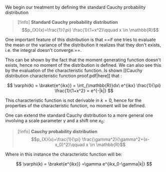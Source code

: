 We begin our treatment by defining the standard Cauchy probability distribution 

>[!info] **Standard Cauchy probability distribution**
>$$p_{X}(x)=\frac{1}{\pi} \frac{1}{1+x^2}\qquad x \in \mathbb{R}$$

One important feature of this distribution is that ==if one tries to evaluate the mean or the variance of the distribution it realizes that they don't exists, i.e. the integral doesn't converge.==.

This can be shown by the fact that the moment generating function doesn't exists, hence no moment of the distribution is defined.
We can also see this by the evaluation of the characteristic function. Is shown [[Cauchy distribution characteristic function proof.pdf|here]] that :

$$ \varphi(k) = \braket{e^{ikx}} = \int_{\mathbb{R}}dx\ e^{ikx} \frac{1}{\pi} \frac{1}{1+x^2} = e^{-|k|} $$

This characteristic function is not derivable in $k=0$, hence for the properties of the characteristic function, no moment will be defined.

One can extend the standard Cauchy distribution to a more general one involving a scale parameter $\gamma$ and a shift one $x_0$: 

>[!info] **Cauchy probability distribution**
>$$p_{X}(x)=\frac{1}{\pi} \frac{\gamma^2}{\gamma^2+(x-x_0)^2}\qquad x \in \mathbb{R}$$

Where in this instance the characteristic function will be:

$$  \varphi(k) = \braket{e^{ikx}} =\gamma e^{ikx_0-\gamma|k|} $$

